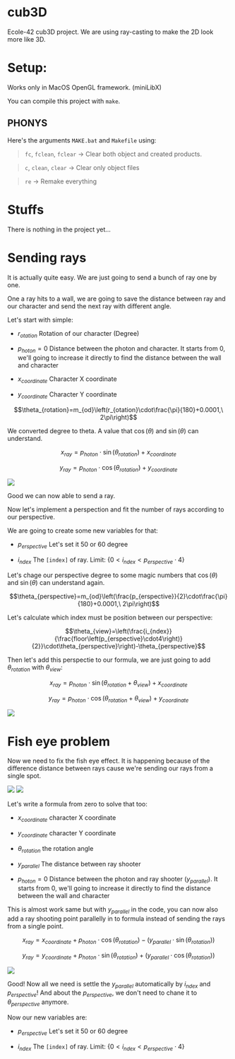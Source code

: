 # cub3D
Ecole-42 cub3D project. We are using ray-casting to make the 2D look more like 3D.

# Setup:

Works only in MacOS OpenGL framework. (miniLibX)

You can compile this project with `make`.

## PHONYS

Here's the arguments `MAKE.bat` and `Makefile` using:

> `fc`, `fclean`, `fclear` -> Clear both object and created products.

> `c`, `clean`, `clear` -> Clear only object files

> `re` -> Remake everything

# Stuffs

There is nothing in the project yet...

# Sending rays

It is actually quite easy. We are just going to send a bunch of ray one by one.

One a ray hits to a wall, we are going to save the distance between ray and our character and send the next ray with different angle.

Let's start with simple:

* $`r_{otation}`$ Rotation of our character (Degree)

* $`p_{hoton}=0`$ Distance between the photon and character. It starts from 0, we'll going to increase it directly to find the distance between the wall and character

* $`x_{coordinate}`$ Character X coordinate

* $`y_{coordinate}`$ Character Y coordinate

$$\theta_{rotation}=m_{od}\left(r_{otation}\cdot\frac{\pi}{180}+0.0001,\ 2\pi\right)$$

We converted degree to theta. A value that $`\cos\left(\theta\right)`$ and $`\sin\left(\theta\right)`$ can understand.

$$x_{ray}=p_{hoton}\cdot\sin\left(\theta_{rotation}\right)+x_{coordinate}$$

$$y_{ray}=p_{hoton}\cdot\cos\left(\theta_{rotation}\right)+y_{coordinate}$$

<img src="https://raw.githubusercontent.com/TeomanDeniz/TeomanDeniz/main/images/repo_projects/cub3D/1.gif">

Good we can now able to send a ray.

Now let's implement a perspection and fit the number of rays according to our perspective.

We are going to create some new variables for that:

* $`p_{erspective}`$ Let's set it 50 or 60 degree

* $`i_{ndex}`$ The `[index]` of ray. Limit: $`\left\{ 0 < i_{ndex} < p_{erspective}\cdot 4 \right\}`$

Let's chage our perspective degree to some magic numbers that $`\cos\left(\theta\right)`$ and $`\sin\left(\theta\right)`$ can understand again.

$$\theta_{perspective}=m_{od}\left(\frac{p_{erspective}}{2}\cdot\frac{\pi}{180}+0.0001,\ 2\pi\right)$$

Let's calculate which index must be position between our perspective:

$$\theta_{view}=\left(\frac{i_{ndex}}{\frac{floor\left(p_{erspective}\cdot4\right)}{2}}\cdot\theta_{perspective}\right)-\theta_{perspective}$$

Then let's add this perspectie to our formula, we are just going to add $`\theta_{rotation}`$ with $`\theta_{view}`$:

$$x_{ray}=p_{hoton}\cdot\sin\left(\theta_{rotation}+\theta_{view}\right)+x_{coordinate}$$

$$y_{ray}=p_{hoton}\cdot\cos\left(\theta_{rotation}+\theta_{view}\right)+y_{coordinate}$$

<img src="https://raw.githubusercontent.com/TeomanDeniz/TeomanDeniz/main/images/repo_projects/cub3D/2.gif">

# Fish eye problem

Now we need to fix the fish eye effect. It is happening because of the difference distance between rays cause we're sending our rays from a single spot.

<img src="https://raw.githubusercontent.com/TeomanDeniz/TeomanDeniz/main/images/repo_projects/cub3D/fish-1.png">

<img src="https://raw.githubusercontent.com/TeomanDeniz/TeomanDeniz/main/images/repo_projects/cub3D/fish-2.png">

Let's write a formula from zero to solve that too:

* $`x_{coordinate}`$ character X coordinate

* $`y_{coordinate}`$ character Y coordinate

* $`\theta_{rotation}`$ the rotation angle

* $`y_{parallel}`$ The distance between ray shooter

* $`p_{hoton}=0`$ Distance between the photon and ray shooter ($`y_{parallel}`$). It starts from 0, we'll going to increase it directly to find the distance between the wall and character

This is almost work same but with $`y_{parallel}`$ in the code, you can now also add a ray shooting point parallelly in to formula instead of sending the rays from a single point.

$$x_{ray}=x_{coordinate}+p_{hoton}\cdot\cos\left(\theta_{rotation}\right)-\left(y_{parallel}\cdot\sin\left(\theta_{rotation}\right)\right)$$

$$y_{ray}=y_{coordinate}+p_{hoton}\cdot\sin\left(\theta_{rotation}\right)+\left(y_{parallel}\cdot\cos\left(\theta_{rotation}\right)\right)$$

<img src="https://raw.githubusercontent.com/TeomanDeniz/TeomanDeniz/main/images/repo_projects/cub3D/g1.png">

Good! Now all we need is settle the $`y_{parallel}`$ automatically by $`i_{ndex}`$ and $`p_{erspective}`$! And about the $`p_{erspective}`$, we don't need to chane it to $`\theta_{perspective}`$ anymore.

Now our new variables are:

* $`p_{erspective}`$ Let's set it 50 or 60 degree

* $`i_{ndex}`$ The `[index]` of ray. Limit: $`\left\{ 0 < i_{ndex} < p_{erspective}\cdot 4 \right\}`$

